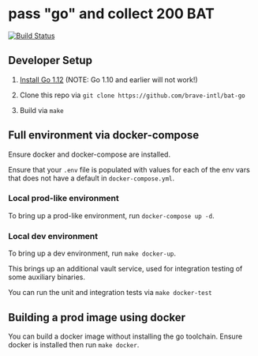 # pass "go" and collect 200 BAT

[![Build
Status](https://travis-ci.org/brave-intl/bat-go.svg?branch=master)](https://travis-ci.org/brave-intl/bat-go)

## Developer Setup

1. [Install Go 1.12](https://golang.org/doc/install) (NOTE: Go 1.10 and earlier will not work!)

2. Clone this repo via `git clone https://github.com/brave-intl/bat-go`

3. Build via `make`

## Full environment via docker-compose

Ensure docker and docker-compose are installed. 

Ensure that your `.env` file is populated with values for each of the
env vars that does not have a default in `docker-compose.yml`.

### Local prod-like environment

To bring up a prod-like environment, run `docker-compose up -d`.

### Local dev environment

To bring up a dev environment, run `make docker-up`.

This brings up an additional vault service, used for integration testing of
some auxiliary binaries.

You can run the unit and integration tests via `make docker-test`

## Building a prod image using docker

You can build a docker image without installing the go toolchain. Ensure docker
is installed then run `make docker`.
